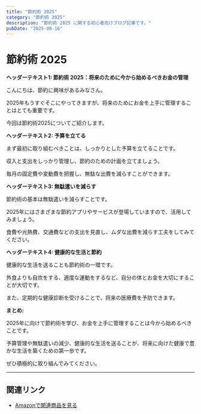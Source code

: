 ```yaml
---
title: "節約術 2025"
category: "節約術 2025"
description: "節約術 2025 に関する初心者向けブログ記事です。"
pubDate: "2025-08-16"
---
```


# 節約術 2025

**ヘッダーテキスト1: 節約術 2025：将来のために今から始めるべきお金の管理**

こんにちは、節約に興味があるみなさん。

2025年もうすぐそこにやってきますが、将来のためにお金を上手に管理することはとても重要です。

今回は節約術2025についてご紹介します。



**ヘッダーテキスト2: 予算を立てる**

まず最初に取り組むべきことは、しっかりとした予算を立てることです。

収入と支出をしっかり管理し、節約のための計画を立てましょう。

毎月の固定費や変動費を把握し、無駄な出費を減らすことができます。



**ヘッダーテキスト3: 無駄遣いを減らす**

節約術の基本は無駄遣いを減らすことです。

2025年にはさまざまな節約アプリやサービスが登場していますので、活用してみましょう。

食費や光熱費、交通費などの支出を見直し、ムダな出費を減らす工夫をしてみてください。



**ヘッダーテキスト4: 健康的な生活と節約**

健康的な生活を送ることも節約術の一環です。

外食よりも自炊をする、適度な運動をするなど、自分の体とお金を大切にすることが大切です。

また、定期的な健康診断を受けることで、将来の医療費を予防できます。



**まとめ:**

2025年に向けて節約術を学び、お金を上手に管理することは今から始めるべきことです。

予算管理や無駄遣いの減少、健康的な生活を送ることが、将来に向けた健康で豊かな生活を築くための第一歩です。

ぜひ積極的に取り組んでみてください。



---

## 関連リンク

- [Amazonで関連商品を見る](https://www.amazon.co.jp/s?k=%E7%AF%80%E7%B4%84%E8%A1%93+2025&tag=autowritehubai-22)
